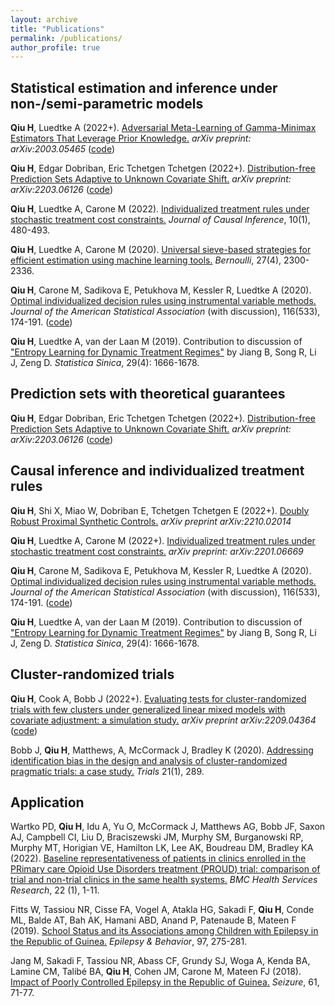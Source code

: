 ```yaml
---
layout: archive
title: "Publications"
permalink: /publications/
author_profile: true
---
```


<!-- {% if author.googlescholar %}-->
<!--  You can also find my articles on <u><a href="{{author.googlescholar}}">my Google Scholar profile</a>.</u>-->
<!--{% endif %}-->

<!--{% include base_path %}-->

<!--{% for post in site.publications reversed %}-->
<!--  {% include archive-single.html %}-->
<!--{% endfor %}-->

## Statistical estimation and inference under non-/semi-parametric models

**Qiu H**, Luedtke A (2022+). [Adversarial Meta-Learning of Gamma-Minimax Estimators That Leverage Prior Knowledge.](https://arxiv.org/abs/2012.05465) *arXiv preprint: arXiv:2003.05465* ([code](https://github.com/QIU-Hongxiang-David/Gamma-minimax-learninng))

**Qiu H**, Edgar Dobriban, Eric Tchetgen Tchetgen (2022+). [Distribution-free Prediction Sets Adaptive to Unknown Covariate Shift.](https://arxiv.org/abs/2203.06126) *arXiv preprint: arXiv:2203.06126* ([code](https://github.com/QIU-Hongxiang-David/APACpredset))

**Qiu H**, Luedtke A, Carone M (2022). [Individualized treatment rules under stochastic treatment cost constraints.](https://www.degruyter.com/document/doi/10.1515/jci-2022-0005/html) *Journal of Causal Inference*, 10(1), 480-493.

**Qiu H**, Luedtke A, Carone M (2020). [Universal sieve-based strategies for efficient estimation using machine learning tools.](https://urldefense.com/v3/__http://dx.doi.org/10.3150/20-BEJ1309__;!!IBzWLUs!FJ__Wf7ZlbUGbxDfr0ZNwJxC0p4cAFD-CVexxJi8NM4a5cVKpzOjQWXZPFamqS4$) *Bernoulli*, 27(4), 2300-2336.

**Qiu H**, Carone M, Sadikova E, Petukhova M, Kessler R, Luedtke A (2020). [Optimal individualized decision rules using instrumental variable methods.](https://www.tandfonline.com/doi/abs/10.1080/01621459.2020.1745814) *Journal of the American Statistical Association* (with discussion), 116(533), 174-191. ([code](https://www.tandfonline.com/doi/suppl/10.1080/01621459.2020.1745814?scroll=top))

**Qiu H**, Luedtke A, van der Laan M (2019). Contribution to discussion of ["Entropy Learning for Dynamic Treatment Regimes"](http://www3.stat.sinica.edu.tw/statistica/oldpdf/A29N41-9.pdf?vol=29&num=4&art=10) by Jiang B, Song R, Li J, Zeng D. *Statistica Sinica*, 29(4): 1666-1678.

## Prediction sets with theoretical guarantees

**Qiu H**, Edgar Dobriban, Eric Tchetgen Tchetgen (2022+). [Distribution-free Prediction Sets Adaptive to Unknown Covariate Shift.](https://arxiv.org/abs/2203.06126) *arXiv preprint: arXiv:2203.06126* ([code](https://github.com/QIU-Hongxiang-David/APACpredset))

## Causal inference and individualized treatment rules

**Qiu H**, Shi X, Miao W, Dobriban E, Tchetgen Tchetgen E (2022+). [Doubly Robust Proximal Synthetic Controls.](https://arxiv.org/abs/2210.02014) *arXiv preprint arXiv:2210.02014*

**Qiu H**, Luedtke A, Carone M (2022+). [Individualized treatment rules under stochastic treatment cost constraints.](https://arxiv.org/abs/2201.06669) *arXiv preprint: arXiv:2201.06669*

**Qiu H**, Carone M, Sadikova E, Petukhova M, Kessler R, Luedtke A (2020). [Optimal individualized decision rules using instrumental variable methods.](https://www.tandfonline.com/doi/abs/10.1080/01621459.2020.1745814) *Journal of the American Statistical Association* (with discussion), 116(533), 174-191. ([code](https://www.tandfonline.com/doi/suppl/10.1080/01621459.2020.1745814?scroll=top))

**Qiu H**, Luedtke A, van der Laan M (2019). Contribution to discussion of ["Entropy Learning for Dynamic Treatment Regimes"](http://www3.stat.sinica.edu.tw/statistica/oldpdf/A29N41-9.pdf?vol=29&num=4&art=10) by Jiang B, Song R, Li J, Zeng D. *Statistica Sinica*, 29(4): 1666-1678.

## Cluster-randomized trials

**Qiu H**, Cook A, Bobb J (2022+). [Evaluating tests for cluster-randomized trials with few clusters under generalized linear mixed models with covariate adjustment: a simulation study.](https://arxiv.org/abs/2209.04364) *arXiv preprint arXiv:2209.04364* ([code](https://github.com/QIU-Hongxiang-David/small-sample-adjusted-GLMM-CRT))

Bobb J, **Qiu H**, Matthews, A, McCormack J, Bradley K (2020). [Addressing identification bias in the design and analysis of cluster-randomized pragmatic trials: a case study.](https://trialsjournal.biomedcentral.com/articles/10.1186/s13063-020-4148-z) *Trials* 21(1), 289.

## Application

Wartko PD, **Qiu H**, Idu A, Yu O, McCormack J, Matthews AG, Bobb JF, Saxon AJ, Campbell CI, Liu D, Braciszewski JM, Murphy SM, Burganowski RP, Murphy MT, Horigian VE, Hamilton LK, Lee AK, Boudreau DM, Bradley KA (2022). [Baseline representativeness of patients in clinics enrolled in the PRimary care Opioid Use Disorders treatment (PROUD) trial: comparison of trial and non-trial clinics in the same health systems.](https://bmchealthservres.biomedcentral.com/articles/10.1186/s12913-022-08915-1) *BMC Health Services Research*, 22 (1), 1-11.

Fitts W, Tassiou NR, Cisse FA, Vogel A, Atakla HG, Sakadi F, **Qiu H**, Conde ML, Balde AT, Bah AK, Hamani ABD, Anand P, Patenaude B, Mateen F (2019). [School Status and its Associations among Children with Epilepsy in the Republic of Guinea.](https://pubmed.ncbi.nlm.nih.gov/31260925/) *Epilepsy & Behavior*, 97, 275-281.

Jang M, Sakadi F, Tassiou NR, Abass CF, Grundy SJ, Woga A, Kenda BA, Lamine CM, Talibé BA, **Qiu H**, Cohen JM, Carone M, Mateen FJ (2018). [Impact of Poorly Controlled Epilepsy in the Republic of Guinea.](https://pubmed.ncbi.nlm.nih.gov/30114675/) *Seizure*, 61, 71-77.
